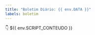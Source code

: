 ```yaml
---
title: "Boletim Diário: {{ env.DATA }}"
labels: boletim
---
```

:point_down:
${{ env.SCRIPT_CONTEUDO }}
